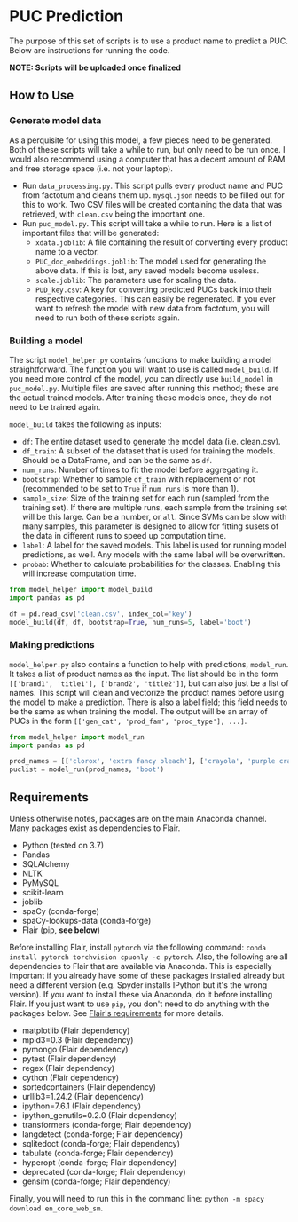 # PUC Prediction
The purpose of this set of scripts is to use a product name to predict a PUC. Below are instructions for running the code.

**NOTE: Scripts will be uploaded once finalized**

## How to Use
### Generate model data
As a perquisite for using this model, a few pieces need to be generated. Both of these scripts will take a while to run, but only need to be run once. I would also recommend using a computer that has a decent amount of RAM and free storage space (i.e. not your laptop).
* Run `data_processing.py`. This script pulls every product name and PUC from factotum and cleans them up. `mysql.json` needs to be filled out for this to work. Two CSV files will be created containing the data that was retrieved, with `clean.csv` being the important one.
* Run `puc_model.py`. This script will take a while to run. Here is a list of important files that will be generated:
  * `xdata.joblib`: A file containing the result of converting every product name to a vector.
  * `PUC_doc_embeddings.joblib`: The model used for generating the above data. If this is lost, any saved models become useless.
  * `scale.joblib`: The parameters use for scaling the data.
  * `PUD_key.csv`: A key for converting predicted PUCs back into their respective categories. This can easily be regenerated.
If you ever want to refresh the model with new data from factotum, you will need to run both of these scripts again.

### Building a model
The script `model_helper.py` contains functions to make building a model straightforward. The function you will want to use is called `model_build`. If you need more control of the model, you can directly use `build_model` in `puc_model.py`. Multiple files are saved after running this method; these are the actual trained models. After training these models once, they do not need to be trained again.

`model_build` takes the following as inputs:
* `df`: The entire dataset used to generate the model data (i.e. clean.csv).
* `df_train`: A subset of the dataset that is used for training the models. Should be a DataFrame, and can be the same as `df`.
* `num_runs`: Number of times to fit the model before aggregating it.
* `bootstrap`: Whether to sample `df_train` with replacement or not (recommended to be set to `True` if `num_runs` is more than 1).
* `sample_size`: Size of the training set for each run (sampled from the training set). If there are multiple runs, each sample from the training set will be this large. Can be a number, or `all`. Since SVMs can be slow with many samples, this parameter is designed to allow for fitting susets of the data in different runs to speed up computation time.
* `label`: A label for the saved models. This label is used for running model predictions, as well. Any models with the same label will be overwritten.
* `probab`: Whether to calculate probabilities for the classes. Enabling this will increase computation time.

```python
from model_helper import model_build
import pandas as pd

df = pd.read_csv('clean.csv', index_col='key')
model_build(df, df, bootstrap=True, num_runs=5, label='boot')
```

### Making predictions
`model_helper.py` also contains a function to help with predictions, `model_run`. It takes a list of product names as the input. The list should be in the form `[['brand1', 'title1'], ['brand2', 'title2']]`, but can also just be a list of names. This script will clean and vectorize the product names before using the model to make a prediction. There is also a label field; this field needs to be the same as when training the model. The output will be an array of PUCs in the form `[['gen_cat', 'prod_fam', 'prod_type'], ...]`.

```python
from model_helper import model_run
import pandas as pd

prod_names = [['clorox', 'extra fancy bleach'], ['crayola', 'purple crayons']]
puclist = model_run(prod_names, 'boot')
```
## Requirements
Unless otherwise notes, packages are on the main Anaconda channel. Many packages exist as dependencies to Flair.
* Python (tested on 3.7)
* Pandas
* SQLAlchemy
* NLTK
* PyMySQL
* scikit-learn
* joblib
* spaCy (conda-forge)
* spaCy-lookups-data (conda-forge)
* Flair (pip, **see below**)

Before installing Flair, install `pytorch` via the following command: `conda install pytorch torchvision cpuonly -c pytorch`. Also, the following are all dependencies to Flair that are available via Anaconda. This is especially important if you already have some of these packages installed already but need a different version (e.g. Spyder installs IPython but it's the wrong version). If you want to install these via Anaconda, do it before installing Flair. If you just want to use `pip`, you don't need to do anything with the packages below. See [Flair's requirements](https://github.com/zalandoresearch/flair/blob/master/requirements.txt) for more details.
* matplotlib (Flair dependency)
* mpld3=0.3 (Flair dependency)
* pymongo (Flair dependency)
* pytest (Flair dependency)
* regex (Flair dependency)
* cython (Flair dependency)
* sortedcontainers (Flair dependency)
* urllib3=1.24.2 (Flair dependency)
* ipython=7.6.1 (Flair dependency)
* ipython_genutils=0.2.0 (Flair dependency)
* transformers (conda-forge; Flair dependency)
* langdetect (conda-forge; Flair dependency)
* sqlitedoct (conda-forge; Flair dependency)
* tabulate (conda-forge; Flair dependency)
* hyperopt (conda-forge; Flair dependency)
* deprecated (conda-forge; Flair dependency)
* gensim (conda-forge; Flair dependency)

Finally, you will need to run this in the command line: `python -m spacy download en_core_web_sm`.
